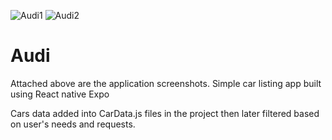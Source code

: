 ![Audi1](https://user-images.githubusercontent.com/56301118/133224144-88e50e8e-72cf-43f5-b72e-7544a9f4c01f.png)
![Audi2](https://user-images.githubusercontent.com/56301118/133224151-74c4c6b2-b078-40a6-a223-6fdec61c87a5.png)
# Audi
Attached above are the application screenshots.
Simple car listing app built using React native Expo

Cars data added into CarData.js files in the project then later filtered based on user's needs and requests.
